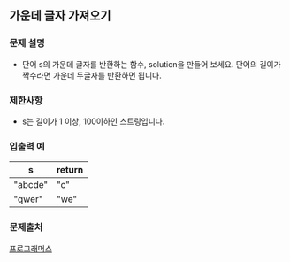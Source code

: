 ## 가운데 글자 가져오기
### 문제 설명
- 단어 s의 가운데 글자를 반환하는 함수, solution을 만들어 보세요. 단어의 길이가 짝수라면 가운데 두글자를 반환하면 됩니다.

### 제한사항
- s는 길이가 1 이상, 100이하인 스트링입니다.

### 입출력 예
|s |return|
|---|----|
|"abcde"|"c"|
|"qwer"|"we"|

### 문제출처
[프로그래머스](https://programmers.co.kr/learn/courses/30/lessons/12903)